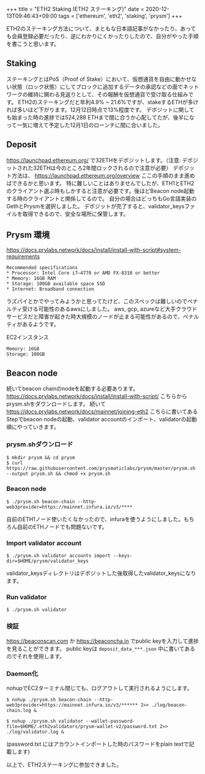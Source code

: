 +++
title = "ETH2 Staking (ETH2 ステーキング)"
date = 2020-12-13T09:46:43+09:00
tags = ['ethereum', 'eth2', 'staking', 'prysm']
+++

ETH2のステーキング方法について、まともな日本語記事がなかったり、あっても会員登録必要だったり、逆にわかりにくかったりしたので、自分がやった手順を書こうと思います。

## Staking
ステーキングとはPoS（Proof of Stake）において、仮想通貨を自由に動かせない状態（ロック状態）にしてブロックに追加するデータの承認などの面でネットワークの維持に関わる見返りとして、その報酬を仮想通貨で受け取る仕組みです。
ETH2のステーキングだと年利4.9% ~ 21.6%ですが、stakeするETHが多ければ多いほど下がります。12月12日時点で13%程度です。
デポジットに関しても始まった時の進捗では524,288 ETHまで間に合うか心配してたが、後半になって一気に増えて予定した12月1日のローンチに間に合いました。

## Deposit
https://launchpad.ethereum.org/ で32ETHをデポジットします。（注意: デポジットされた32ETHは今のところ2年間ロックされるので注意が必要）
デポジット方法は、 https://launchpad.ethereum.org/overview ここの手順のまま進めばできるかと思います。
特に難しいことはありませんでしたが、ETH1とETH2のクライアント選ぶ時もしかすると注意が必要です。後ほどBeacon node起動する時のクライアントと関係してるので。
自分の場合はどっちもGo言語実装のGethとPrysmを選択しました。
デポジットが完了すると、validator_keysファイルを取得できるので、安全な場所に保管します。

## Prysm 環境
https://docs.prylabs.network/docs/install/install-with-script#system-requirements
```
Recommended specifications
* Processor: Intel Core i7–4770 or AMD FX-8310 or better
* Memory: 16GB RAM
* Storage: 100GB available space SSD
* Internet: Broadband connection
```
ラズパイとかでやってみようかと思ってたけど、このスペックは難しいのでペナルティ受ける可能性のあるawsにしました。
aws, gcp, azureなど大手クラウドサービスだと障害が起きた時大規模のノードが止まる可能性があるので、ペナルティがあるようです。

EC2インスタンス
```
Memory: 16GB
Storage: 100GB
```

## Beacon node
続いてbeacon chainのnodeを起動する必要あります。
https://docs.prylabs.network/docs/install/install-with-script/ こちらからprysm.shをダウンロードします。
続いて https://docs.prylabs.network/docs/mainnet/joining-eth2 こちらに書いてあるStepでbeacon nodeの起動、validator accountのインポート、validatorの起動順にやっていきます。

### prysm.shダウンロード
```
$ mkdir prysm && cd prysm
$ curl https://raw.githubusercontent.com/prysmaticlabs/prysm/master/prysm.sh --output prysm.sh && chmod +x prysm.sh
```

### Beacon node
```
$ ./prysm.sh beacon-chain --http-web3provider=https://mainnet.infura.io/v3/****
```
自前のETH1ノード使いたくなかったので、infuraを使うようにしました。もちろん自前のETHノードでも問題ないです。

### Import validator account
```
$ ./prysm.sh validator accounts import --keys-dir=$HOME/prysm/validator_keys
```
validator_keysディレクトリはデポジットした後取得したvalidator_keysになります。

### Run validator
```
$ ./prysm.sh validator
```

### 検証
https://beaconscan.com か https://beaconcha.in でpublic keyを入力して進捗を見ることができます。
public keyは `deposit_data_***.json` 中に書いてあるのでそれを使用します。

### Daemon化
nohupでEC2ターミナル閉じても、ログアウトして実行されるようにします。
```
$ nohup ./prysm.sh beacon-chain --http-web3provider=https://mainnet.infura.io/v3/****** 2>> ./log/beacon-chain.log &

$ nohup ./prysm.sh validator --wallet-password-file=$HOME/.eth2validators/prysm-wallet-v2/password.txt 2>> ./log/validator.log &
```
(password.txt にはアカウントインポートした時のパスワードをplain textで記載します)

以上で、ETH2ステーキングに参加できました。
